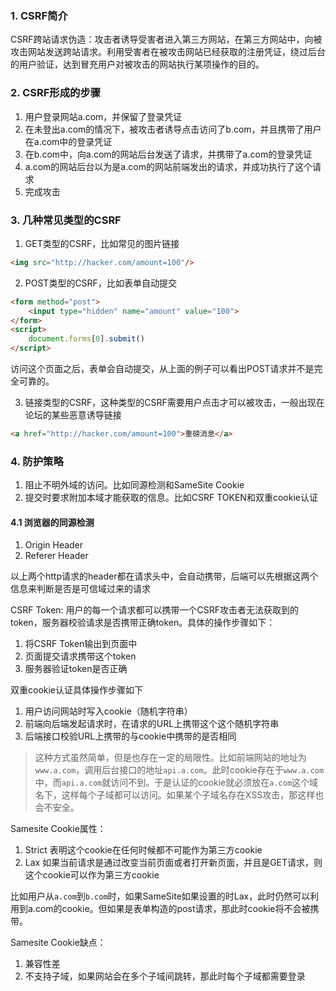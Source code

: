 ### 1. CSRF简介

CSRF跨站请求伪造：攻击者诱导受害者进入第三方网站，在第三方网站中，向被攻击网站发送跨站请求。利用受害者在被攻击网站已经获取的注册凭证，绕过后台的用户验证，达到冒充用户对被攻击的网站执行某项操作的目的。

### 2. CSRF形成的步骤

1. 用户登录网站a.com，并保留了登录凭证
2. 在未登出a.com的情况下，被攻击者诱导点击访问了b.com，并且携带了用户在a.com中的登录凭证
3. 在b.com中，向a.com的网站后台发送了请求，并携带了a.com的登录凭证
4. a.com的网站后台以为是a.com的网站前端发出的请求，并成功执行了这个请求
5. 完成攻击

### 3. 几种常见类型的CSRF

1. GET类型的CSRF，比如常见的图片链接

```html
<img src="http://hacker.com/amount=100"/>
```

2. POST类型的CSRF，比如表单自动提交

```html
<form method="post">
	<input type="hidden" name="amount" value="100">
</form>
<script>
	document.forms[0].submit()
</script>
```

访问这个页面之后，表单会自动提交，从上面的例子可以看出POST请求并不是完全可靠的。

3. 链接类型的CSRF，这种类型的CSRF需要用户点击才可以被攻击，一般出现在论坛的某些恶意诱导链接

```html
<a href="http://hacker.com/amount=100">重磅消息</a>
```

### 4. 防护策略

1. 阻止不明外域的访问。比如同源检测和SameSite Cookie
2. 提交时要求附加本域才能获取的信息。比如CSRF TOKEN和双重cookie认证

#### 4.1 浏览器的同源检测

1. Origin Header
2. Referer Header

以上两个http请求的header都在请求头中，会自动携带，后端可以先根据这两个信息来判断是否是可信域过来的请求

CSRF Token: 用户的每一个请求都可以携带一个CSRF攻击者无法获取到的token，服务器校验请求是否携带正确token。具体的操作步骤如下：

1. 将CSRF Token输出到页面中
2. 页面提交请求携带这个token
3. 服务器验证token是否正确

双重cookie认证具体操作步骤如下

1. 用户访问网站时写入cookie（随机字符串）
2. 前端向后端发起请求时，在请求的URL上携带这个这个随机字符串
3. 后端接口校验URL上携带的与cookie中携带的是否相同

> 这种方式虽然简单，但是也存在一定的局限性。比如前端网站的地址为`www.a.com`，调用后台接口的地址`api.a.com`。此时cookie存在于`www.a.com`中，而`api.a.com`就访问不到。于是认证的cookie就必须放在`a.com`这个域名下，这样每个子域都可以访问。如果某个子域名存在XSS攻击，那这样也会不安全。

Samesite Cookie属性：

1. Strict 表明这个cookie在任何时候都不可能作为第三方cookie
2. Lax 如果当前请求是通过改变当前页面或者打开新页面，并且是GET请求，则这个cookie可以作为第三方cookie

比如用户从`a.com`到`b.com`时，如果SameSite如果设置的时Lax，此时仍然可以利用到a.com的cookie。但如果是表单构造的post请求，那此时cookie将不会被携带。

Samesite Cookie缺点：

1. 兼容性差
2. 不支持子域，如果网站会在多个子域间跳转，那此时每个子域都需要登录

